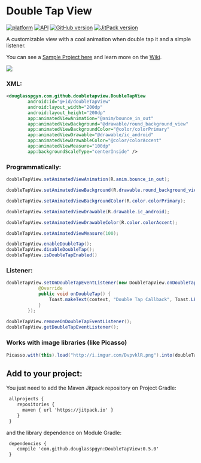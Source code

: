 # Double Tap View

[![platform](https://img.shields.io/badge/plataform-Android-brightgreen.svg)](https://www.android.com)
[![API](https://img.shields.io/badge/API-16%2B-brightgreen.svg?style=flat)](https://android-arsenal.com/api?level=16)
[![GitHub version](https://badge.fury.io/gh/douglasspgyn%2FDoubleTapView.svg)](https://badge.fury.io/gh/douglasspgyn%2FDoubleTapView)
[![JitPack version](https://jitpack.io/v/douglasspgyn/DoubleTapView.svg)](https://jitpack.io/#douglasspgyn/DoubleTapView)

A customizable view with a cool animation when double tap it and a simple listener.

You can see a [Sample Project here](https://github.com/douglasspgyn/DoubleTapViewSample) and learn more on the [Wiki](https://github.com/douglasspgyn/DoubleTapView/wiki).

![](http://i.imgur.com/7reSNWr.gif) 

### XML:
```xml
<douglasspgyn.com.github.doubletapview.DoubleTapView
        android:id="@+id/doubleTapView"
        android:layout_width="200dp"
        android:layout_height="200dp"
        app:animatedViewAnimation="@anim/bounce_in_out"
        app:animatedViewBackground="@drawable/round_background_view"
        app:animatedViewBackgroundColor="@color/colorPrimary"
        app:animatedViewDrawable="@drawable/ic_android"
        app:animatedViewDrawableColor="@color/colorAccent"
        app:animatedViewMeasure="100dp"
        app:backgroundScaleType="centerInside" />
```

### Programmatically:
```java
doubleTapView.setAnimatedViewAnimation(R.anim.bounce_in_out);

doubleTapView.setAnimatedViewBackground(R.drawable.round_background_view);

doubleTapView.setAnimatedViewBackgroundColor(R.color.colorPrimary);

doubleTapView.setAnimatedViewDrawable(R.drawable.ic_android);

doubleTapView.setAnimatedViewDrawableColor(R.color.colorAccent);

doubleTapView.setAnimatedViewMeasure(100);

doubleTapView.enableDoubleTap();
doubleTapView.disableDoubleTap();
doubleTapView.isDoubleTapEnabled()
```

### Listener:
```java
doubleTapView.setOnDoubleTapEventListener(new DoubleTapView.onDoubleTapEventListener() {
            @Override
            public void onDoubleTap() {
                Toast.makeText(context, "Double Tap Callback", Toast.LENGTH_SHORT).show();
            }
        });
        
doubleTapView.removeOnDoubleTapEventListener();
doubleTapView.getDoubleTapEventListener();
```

### Works with image libraries (like Picasso)
```java
Picasso.with(this).load("http://i.imgur.com/DvpvklR.png").into(doubleTapView.getBackgroundImageView());
```

## Add to your project:

You just need to add the Maven Jitpack repository on Project Gradle:
```xml
 allprojects {
    repositories {
      maven { url 'https://jitpack.io' }
    }
 }
```

and the library dependence on Module Gradle:

```xml
 dependencies {
    compile 'com.github.douglasspgyn:DoubleTapView:0.5.0'
 }
```
